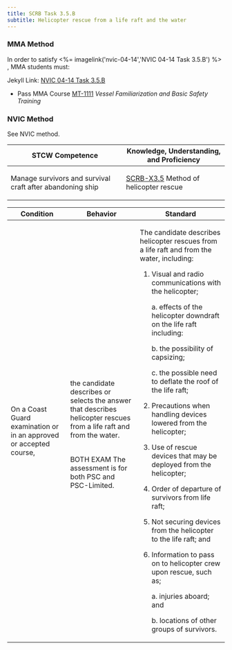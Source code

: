 ```yaml
---
title: SCRB Task 3.5.B 
subtitle: Helicopter rescue from a life raft and the water
---
```



### MMA Method

In order to satisfy <%= imagelink('nvic-04-14','NVIC 04-14  Task  3.5.B') %> , MMA students must:

Jekyll Link: [NVIC 04-14  Task  3.5.B](/stcw23/assets/images/nvic-04-14.pdf)

* Pass MMA Course  [MT-1111](MT-1111) *Vessel Familiarization and Basic Safety Training*


### NVIC Method

<a onclick="togglevisibility('nvic_methods')" >See NVIC method.</a>

<div id='nvic_methods' class='hide'>

<table>
<thead>
<tr>
<th class='forty'> STCW Competence </th>
<th class='sixty'> Knowledge, Understanding, and Proficiency </th>
</tr>
</thead>




<tbody>
<tr><td markdown='1'>

Manage survivors and survival craft after abandoning ship

</td><td markdown='1'>

[SCRB-X3.5](../../tables/621.html#SCRB-X3.5) Method of helicopter rescue

</td></tr>


</tbody>
</table>


<table>
<thead>
<tr><th class='twenty'>  Condition </th><th class='twenty'> Behavior </th><th  class='sixty'>Standard </th></tr>
</thead>
<tbody >



<tr><td markdown='1'>

On a Coast Guard examination or in an approved or accepted course,

</td><td markdown='1'>

the candidate describes or selects the answer that describes helicopter rescues from a life raft and from the water.

<br>

<div class="tooltip">BOTH
EXAM
<span class="tooltiptext">
The assessment is for both PSC and PSC-Limited.
</span>
</div>


</td><td markdown='1'>

The candidate describes helicopter rescues from a life raft and from the water, including:

1. Visual and radio communications with the helicopter;

     a. effects of the helicopter downdraft on the life raft including: 

     b. the possibility of capsizing;

     c. the possible need to deflate the roof of the life raft;

2. Precautions when handling devices lowered from the helicopter;
3. Use of rescue devices that may be deployed from the helicopter;
4. Order of departure of survivors from life raft;
5. Not securing devices from the helicopter to the life raft; and 
6. Information to pass on to helicopter crew upon rescue, such as;

     a. injuries aboard; and

     b. locations of other groups of survivors. 

</td></tr>
</tbody>
</table>
</div>

